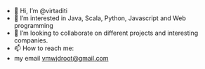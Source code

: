 - 👋 Hi, I’m @virtaditi
- 👀 I’m interested in Java, Scala, Python, Javascript and Web programming
- 💞️ I’m looking to collaborate on different projects and interesting companies.
- 📫 How to reach me:
- my email vmwjdroot@gmail.com


<!---
virtaditi/virtaditi is a ✨ special ✨ repository because its `README.md` (this file) appears on your GitHub profile.
You can click the Preview link to take a look at your changes.
--->
